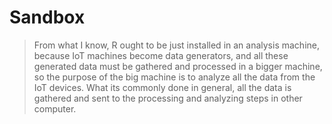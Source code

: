 # Sandbox
>From what I know, R ought to be just installed in an analysis machine, because IoT machines become data generators, and all these generated data must be gathered and processed in a bigger machine, so the purpose of the big machine is to analyze all the data from the IoT devices.
>What its commonly done in general, all the data is gathered and sent to the processing and analyzing steps in other computer.
